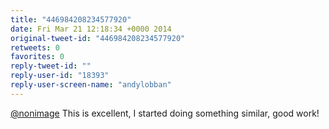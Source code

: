 ```yaml
---
title: "446984208234577920"
date: Fri Mar 21 12:18:34 +0000 2014
original-tweet-id: "446984208234577920"
retweets: 0
favorites: 0
reply-tweet-id: ""
reply-user-id: "18393"
reply-user-screen-name: "andylobban"
---
```

<a href="https://twitter.com/nonimage">@nonimage</a> This is excellent, I started doing something similar, good work!
